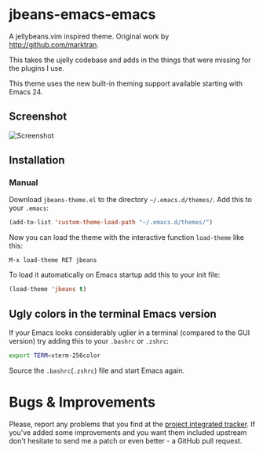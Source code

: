 # jbeans-emacs-emacs

A jellybeans.vim inspired theme. Original work by http://github.com/marktran.

This takes the ujelly codebase and adds in the things that were missing for
the plugins I use.

This theme uses the new built-in theming support available starting
with Emacs 24.

## Screenshot

![Screenshot](https://raw.githubusercontent.com/synic/jbeans-emacs/master/screenshot.png)

## Installation

### Manual

Download `jbeans-theme.el` to the directory `~/.emacs.d/themes/`. Add this to
your `.emacs`:

```lisp
(add-to-list 'custom-theme-load-path "~/.emacs.d/themes/")
```

Now you can load the theme with the interactive function `load-theme` like this:

`M-x load-theme RET jbeans`

To load it automatically on Emacs startup add this to your init file:

```lisp
(load-theme 'jbeans t)
```

## Ugly colors in the terminal Emacs version

If your Emacs looks considerably uglier in a terminal (compared to the
GUI version) try adding this to your `.bashrc` or `.zshrc`:

```bash
export TERM=xterm-256color
```

Source the `.bashrc`(`.zshrc`) file and start Emacs again.

# Bugs & Improvements

Please, report any problems that you find at the
[project integrated tracker](https://github.com/synic/jbeans-emacs/issues).
If you've added some improvements and you want them included upstream
don't hesitate to send me a patch or even better - a GitHub pull
request.
